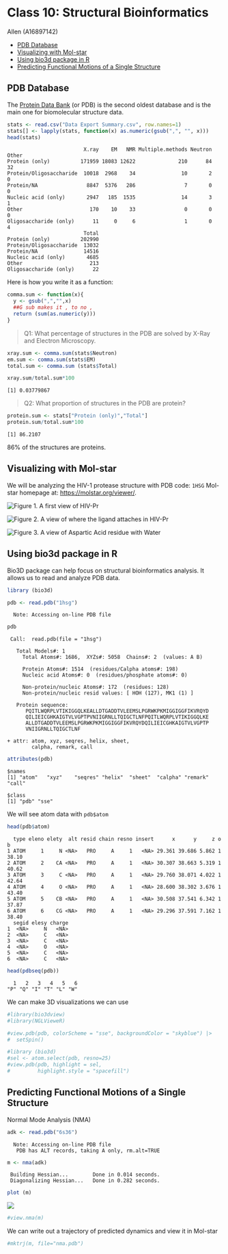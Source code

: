 # Class 10: Structural Bioinformatics
Allen (A16897142)

- [PDB Database](#pdb-database)
- [Visualizing with Mol-star](#visualizing-with-mol-star)
- [Using bio3d package in R](#using-bio3d-package-in-r)
- [Predicting Functional Motions of a Single
  Structure](#predicting-functional-motions-of-a-single-structure)

## PDB Database

The [Protein Data Bank](https://www.rcsb.org/) (or PDB) is the second
oldest database and is the main one for biomolecular structure data.

``` r
stats <- read.csv("Data Export Summary.csv", row.names=1)
stats[] <- lapply(stats, function(x) as.numeric(gsub(",", "", x)))
head(stats)
```

                             X.ray    EM   NMR Multiple.methods Neutron Other
    Protein (only)          171959 18083 12622              210      84    32
    Protein/Oligosaccharide  10018  2968    34               10       2     0
    Protein/NA                8847  5376   286                7       0     0
    Nucleic acid (only)       2947   185  1535               14       3     1
    Other                      170    10    33                0       0     0
    Oligosaccharide (only)      11     0     6                1       0     4
                             Total
    Protein (only)          202990
    Protein/Oligosaccharide  13032
    Protein/NA               14516
    Nucleic acid (only)       4685
    Other                      213
    Oligosaccharide (only)      22

Here is how you write it as a function:

``` r
comma.sum <- function(x){
  y <- gsub(",","",x)
  ##G sub makes it , to no ,
  return (sum(as.numeric(y)))
}
```

> Q1: What percentage of structures in the PDB are solved by X-Ray and
> Electron Microscopy.

``` r
xray.sum <- comma.sum(stats$Neutron)
em.sum <- comma.sum(stats$EM)
total.sum <- comma.sum (stats$Total)
```

``` r
xray.sum/total.sum*100
```

    [1] 0.03779867

> Q2: What proportion of structures in the PDB are protein?

``` r
protein.sum <- stats["Protein (only)","Total"]
protein.sum/total.sum*100
```

    [1] 86.2107

86% of the structures are proteins.

## Visualizing with Mol-star

We will be analyzing the HIV-1 protease structure with PDB code: `1HSG`
Mol-star homepage at: https://molstar.org/viewer/.

![Figure 1. A first view of HIV-Pr](1HSG.png)

![Figure 2. A view of where the ligand attaches in
HIV-Pr](1HSG%20copy.png)

![Figure 3. A view of Aspartic Acid residue with
Water](1HSG%20copy%202.png)

## Using bio3d package in R

Bio3D package can help focus on structural bioinformatics analysis. It
allows us to read and analyze PDB data.

``` r
library (bio3d)
```

``` r
pdb <- read.pdb("1hsg")
```

      Note: Accessing on-line PDB file

``` r
pdb
```


     Call:  read.pdb(file = "1hsg")

       Total Models#: 1
         Total Atoms#: 1686,  XYZs#: 5058  Chains#: 2  (values: A B)

         Protein Atoms#: 1514  (residues/Calpha atoms#: 198)
         Nucleic acid Atoms#: 0  (residues/phosphate atoms#: 0)

         Non-protein/nucleic Atoms#: 172  (residues: 128)
         Non-protein/nucleic resid values: [ HOH (127), MK1 (1) ]

       Protein sequence:
          PQITLWQRPLVTIKIGGQLKEALLDTGADDTVLEEMSLPGRWKPKMIGGIGGFIKVRQYD
          QILIEICGHKAIGTVLVGPTPVNIIGRNLLTQIGCTLNFPQITLWQRPLVTIKIGGQLKE
          ALLDTGADDTVLEEMSLPGRWKPKMIGGIGGFIKVRQYDQILIEICGHKAIGTVLVGPTP
          VNIIGRNLLTQIGCTLNF

    + attr: atom, xyz, seqres, helix, sheet,
            calpha, remark, call

``` r
attributes(pdb)
```

    $names
    [1] "atom"   "xyz"    "seqres" "helix"  "sheet"  "calpha" "remark" "call"  

    $class
    [1] "pdb" "sse"

We will see atom data with `pdb$atom`

``` r
head(pdb$atom)
```

      type eleno elety  alt resid chain resno insert      x      y     z o     b
    1 ATOM     1     N <NA>   PRO     A     1   <NA> 29.361 39.686 5.862 1 38.10
    2 ATOM     2    CA <NA>   PRO     A     1   <NA> 30.307 38.663 5.319 1 40.62
    3 ATOM     3     C <NA>   PRO     A     1   <NA> 29.760 38.071 4.022 1 42.64
    4 ATOM     4     O <NA>   PRO     A     1   <NA> 28.600 38.302 3.676 1 43.40
    5 ATOM     5    CB <NA>   PRO     A     1   <NA> 30.508 37.541 6.342 1 37.87
    6 ATOM     6    CG <NA>   PRO     A     1   <NA> 29.296 37.591 7.162 1 38.40
      segid elesy charge
    1  <NA>     N   <NA>
    2  <NA>     C   <NA>
    3  <NA>     C   <NA>
    4  <NA>     O   <NA>
    5  <NA>     C   <NA>
    6  <NA>     C   <NA>

``` r
head(pdbseq(pdb))
```

      1   2   3   4   5   6 
    "P" "Q" "I" "T" "L" "W" 

We can make 3D visualizations we can use

``` r
#library(bio3dview)
#library(NGLVieweR)

#view.pdb(pdb, colorScheme = "sse", backgroundColor = "skyblue") |>
#  setSpin()
```

``` r
#library (bio3d)
#sel <- atom.select(pdb, resno=25)
#view.pdb(pdb, highlight = sel,
#         highlight.style = "spacefill")
```

## Predicting Functional Motions of a Single Structure

Normal Mode Analysis (NMA)

``` r
adk <- read.pdb("6s36")
```

      Note: Accessing on-line PDB file
       PDB has ALT records, taking A only, rm.alt=TRUE

``` r
m <- nma(adk)
```

     Building Hessian...        Done in 0.014 seconds.
     Diagonalizing Hessian...   Done in 0.282 seconds.

``` r
plot (m)
```

![](class10structuralbioinfo_files/figure-commonmark/unnamed-chunk-14-1.png)

``` r
#view.nma(m)
```

We can write out a trajectory of predicted dynamics and view it in
Mol-star

``` r
#mktrj(m, file="nma.pdb")
```
